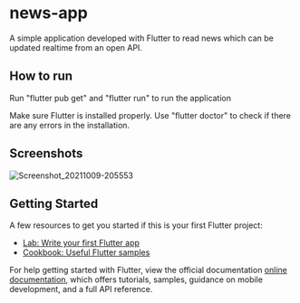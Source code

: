 # news-app

A simple application developed with Flutter to read news which can be updated realtime from an open API.

## How to run

Run "flutter pub get" and "flutter run" to run the application

Make sure Flutter is installed properly. Use "flutter doctor" to check if there are any errors in the installation.

## Screenshots

![Screenshot_20211009-205553](https://user-images.githubusercontent.com/16449652/136665405-2e74c237-7edc-4dfa-b3f3-07e5a020c2d2.jpg)

## Getting Started

A few resources to get you started if this is your first Flutter project:

- [Lab: Write your first Flutter app](https://flutter.dev/docs/get-started/codelab)
- [Cookbook: Useful Flutter samples](https://flutter.dev/docs/cookbook)

For help getting started with Flutter, view the official documentation
[online documentation](https://flutter.dev/docs), which offers tutorials,
samples, guidance on mobile development, and a full API reference.
